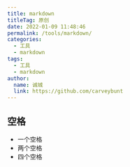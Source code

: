 ```yaml
---
title: markdown
titleTag: 原创
date: 2022-01-09 11:48:46
permalink: /tools/markdown/
categories: 
  - 工具
  - markdown
tags: 
  - 工具
  - markdown
author: 
  name: 诚城
  link: https://github.com/carveybunt
---
```

## 空格
* 一个空格 &nbsp;
* 两个空格 &ensp;
* 四个空格 &emsp;
